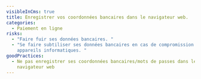 ```yaml
---
visibleInCms: true
title: Enregistrer vos coordonnées bancaires dans le navigateur web.
categories:
  - Paiement en ligne
risks:
  - "Faire fuir ses données bancaires. "
  - "Se faire subtiliser ses données bancaires en cas de compromission de ses
    appareils informatiques. "
goodPractices:
  - Ne pas enregistrer ses coordonnées bancaires/mots de passes dans le
    navigateur web
---
```

